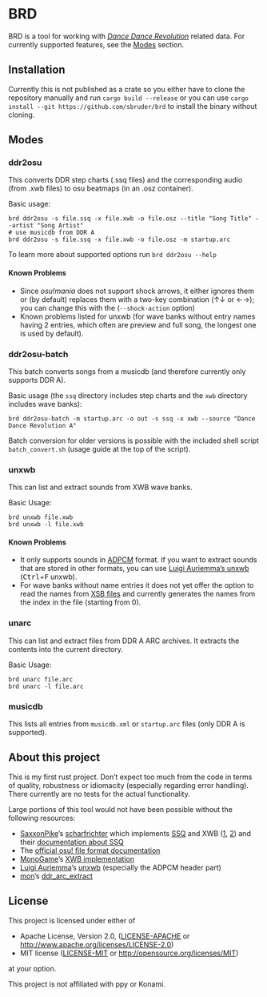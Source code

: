 # BRD

BRD is a tool for working with [*Dance Dance Revolution*][ddr] related data.
For currently supported features, see the [Modes](#modes) section.

## Installation

Currently this is not published as a crate so you either have to clone the
repository manually and run `cargo build --release` or you can use `cargo
install --git https://github.com/sbruder/brd` to install the binary without
cloning.

## Modes

### ddr2osu

This converts DDR step charts (.ssq files) and the corresponding audio (from
.xwb files) to osu beatmaps (in an .osz container).

Basic usage:

```shell
brd ddr2osu -s file.ssq -x file.xwb -o file.osz --title "Song Title" --artist "Song Artist"
# use musicdb from DDR A
brd ddr2osu -s file.ssq -x file.xwb -o file.osz -m startup.arc
```

To learn more about supported options run `brd ddr2osu --help`

#### Known Problems

 * Since *osu!mania* does not support shock arrows, it either ignores them or
   (by default) replaces them with a two-key combination (↑↓ or ←→); you can
   change this with the (`--shock-action` option)
 * Known problems listed for unxwb (for wave banks without entry names having
   2 entries, which often are preview and full song, the longest one is used by
   default).

### ddr2osu-batch

This batch converts songs from a musicdb (and therefore currently only supports
DDR A).

Basic usage (the `ssq` directory includes step charts and the `xwb` directory
includes wave banks):

    brd ddr2osu-batch -m startup.arc -o out -s ssq -x xwb --source "Dance Dance Revolution A"

Batch conversion for older versions is possible with the included shell script
`batch_convert.sh` (usage guide at the top of the script).

### unxwb

This can list and extract sounds from XWB wave banks.

Basic Usage:

    brd unxwb file.xwb
    brd unxwb -l file.xwb

#### Known Problems

 * It only supports sounds in [ADPCM][ADPCM] format. If you want to extract
   sounds that are stored in other formats, you can use [Luigi Auriemma’s
   unxwb][unxwb] (<kbd>Ctrl</kbd>+<kbd>F</kbd> unxwb).
 * For wave banks without name entries it does not yet offer the option to read
   the names from [XSB files][multimedia.cx-XSB] and currently generates the
   names from the index in the file (starting from 0).

### unarc

This can list and extract files from DDR A ARC archives. It extracts the
contents into the current directory.

Basic Usage:

    brd unarc file.arc
    brd unarc -l file.arc

### musicdb

This lists all entries from `musicdb.xml` or `startup.arc` files (only DDR A is
supported).

## About this project

This is my first rust project. Don’t expect too much from the code in terms of
quality, robustness or idiomacity (especially regarding error handling). There
currently are no tests for the actual functionality.

Large portions of this tool would not have been possible without the following
resources:

 * [SaxxonPike][SaxxonPike]’s [scharfrichter][scharfrichter] which implements
   [SSQ][scharfrichter-ssq] and XWB ([1][scharfrichter-xwb1],
   [2][scharfrichter-xwb2]) and their [documentation about SSQ][ssq-doc]
 * The [official osu! file format documentation][osu-doc]
 * [MonoGame][MonoGame]’s [XWB implementation][MonoGame-xwb]
 * [Luigi Auriemma][aluigi]’s [unxwb][unxwb] (especially the ADPCM header part)
 * [mon][mon]’s [ddr\_arc\_extract][ddr_arc_extract]

## License

This project is licensed under either of

 * Apache License, Version 2.0, ([LICENSE-APACHE](LICENSE-APACHE) or
   http://www.apache.org/licenses/LICENSE-2.0)
 * MIT license ([LICENSE-MIT](LICENSE-MIT) or
   http://opensource.org/licenses/MIT)

at your option.

This project is not affiliated with ppy or Konami.

[ADPCM]: https://en.wikipedia.org/wiki/Adaptive_differential_pulse-code_modulation
[MonoGame-xwb]: https://github.com/MonoGame/MonoGame/blob/develop/MonoGame.Framework/Audio/Xact/WaveBank.cs
[MonoGame]: https://github.com/MonoGame/MonoGame
[SaxxonPike]: https://github.com/SaxxonPike
[aluigi]: http://aluigi.altervista.org/
[ddr]: https://en.wikipedia.org/wiki/Dance_Dance_Revolution
[ddr_arc_extract]: https://github.com/mon/ddr_arc_extract
[mon]: https://github.com/mon
[multimedia.cx-XSB]: https://wiki.multimedia.cx/index.php/XACT#Sound_Banks_.28.xsb.29
[osu!mania]: https://osu.ppy.sh/help/wiki/Game_Modes/osu%21mania
[osu-doc]: https://osu.ppy.sh/help/wiki/osu!_File_Formats/Osu_(file_format)
[scharfrichter-ssq]: https://github.com/SaxxonPike/scharfrichter/blob/master/Scharfrichter/Archives/BemaniSSQ.cs
[scharfrichter-xwb1]: https://github.com/SaxxonPike/scharfrichter/blob/master/Scharfrichter/Archives/MicrosoftXWB.cs
[scharfrichter-xwb2]: https://github.com/SaxxonPike/scharfrichter/blob/master/Scharfrichter/XACT3/Xact3WaveBank.cs
[scharfrichter]: https://github.com/SaxxonPike/scharfrichter
[ssq-doc]: https://github.com/SaxxonPike/rhythm-game-formats/blob/master/ddr/ssq.md
[unxwb]: http://aluigi.altervista.org/papers.htm
